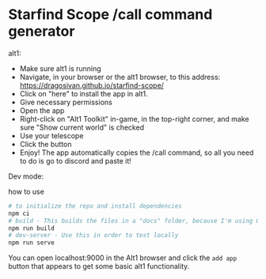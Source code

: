 # Starfind Scope /call command generator

alt1:

- Make sure alt1 is running
- Navigate, in your browser or the alt1 browser, to this address: https://dragosivan.github.io/starfind-scope/
- Click on "here" to install the app in alt1.
- Give necessary permissions
- Open the app
- Right-click on "Alt1 Toolkit" in-game, in the top-right corner, and make sure "Show current world" is checked
- Use your telescope
- Click the button
- Enjoy! The app automatically copies the /call command, so all you need to do is go to discord and paste it!

Dev mode:

how to use

```sh
# to initialize the repo and install dependencies
npm ci
# build - This builds the files in a "docs" folder, because I'm using Github Pages to deploy the app
npm run build
# dev-server - Use this in order to test locally
npm run serve
```

You can open localhost:9000 in the Alt1 browser and click the `add app` button that appears to get some basic alt1 functionality.
